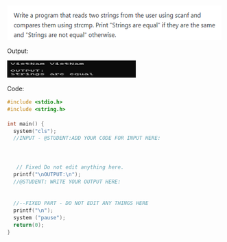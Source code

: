 <img src="images/slot14_3_in.png" alt="drawing" style="width:500px; height:80px"/>


Output:

<img src="images/slot14_3.png" alt="drawing" style="width:300px; height:40px"/>

Code:
```cpp
#include <stdio.h>
#include <string.h>

int main() {
  system("cls");
  //INPUT - @STUDENT:ADD YOUR CODE FOR INPUT HERE:



   // Fixed Do not edit anything here.
  printf("\nOUTPUT:\n");
  //@STUDENT: WRITE YOUR OUTPUT HERE:


  //--FIXED PART - DO NOT EDIT ANY THINGS HERE
  printf("\n");
  system ("pause");
  return(0);
}
```

<!--```cpp-->
<!--#include <stdio.h>-->
<!--#include <string.h>-->

<!--#define MAX_LENGTH 100-->

<!--int main() {-->
<!--    char string1[MAX_LENGTH];-->
<!--    char string2[MAX_LENGTH];-->

<!--    printf("Enter the first string: ");-->
<!--    scanf("%s", string1);-->

<!--    printf("Enter the second string: ");-->
<!--    scanf("%s", string2);-->

<!--    int result = strcmp(string1, string2);-->

<!--    if (result == 0) {-->
<!--        printf("Strings are equal\n");-->
<!--    } else {-->
<!--        printf("Strings are not equal\n");-->
<!--    }-->

<!--    return 0;-->
<!--}-->
<!--```-->
